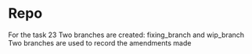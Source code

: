 # Repo
For the task 23
Two branches are created: fixing_branch and wip_branch
Two branches are used to record the amendments made

